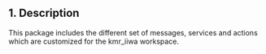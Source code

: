 ## 1. Description

This package includes the different set of messages, services and actions which are customized for the kmr_iiwa workspace. 

